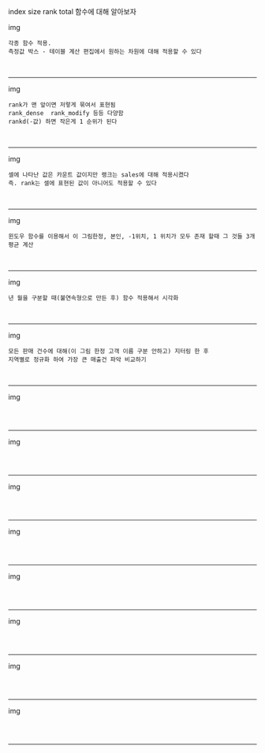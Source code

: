 index size rank total 함수에 대해 알아보자


img
```
각종 함수 적용.
측정값 박스 - 테이블 계산 편집에서 원하는 차원에 대해 적용할 수 있다
```

<br/>

----

img
```
rank가 맨 앞이면 저렇게 묶여서 표현됨
rank_dense  rank_modify 등등 다양함
rankd(-값) 하면 작은게 1 순위가 된다
```

<br/>

----

img
```
셀에 나타난 값은 카운트 값이지만 랭크는 sales에 대해 적용시켰다
즉. rank는 셀에 표현된 값이 아니어도 적용할 수 있다
```

<br/>

----


img
```
윈도우 함수를 이용해서 이 그림한정, 본인, -1위치, 1 위치가 모두 존재 할때 그 것들 3개 평균 계산
```

<br/>

----


img
```
년 월을 구분할 때(불연속형으로 만든 후) 함수 적용해서 시각화
```

<br/>

----


img
```
모든 판매 건수에 대해(이 그림 한정 고객 이름 구분 안하고) 지터링 한 후
지역별로 정규화 하여 가장 큰 매출건 파악 비교하기
```

<br/>

----

img
```

```

<br/>

----

img
```

```

<br/>

----

img
```

```

<br/>

----

img
```

```

<br/>

----

img
```

```

<br/>

----

img
```

```

<br/>

----

img
```

```

<br/>

----

img
```

```

<br/>

----
